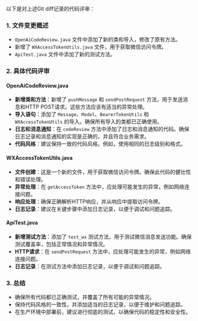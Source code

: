 以下是对上述Git diff记录的代码评审：

### 1. 文件变更概述
- `OpenAiCodeReview.java` 文件中添加了新的类和导入，修改了原有方法。
- 新增了 `WXAccessTokenUtils.java` 文件，用于获取微信访问令牌。
- `ApiTest.java` 文件中添加了新的测试方法。

### 2. 具体代码评审

#### OpenAiCodeReview.java
- **新增类和方法**：新增了 `pushMessage` 和 `sendPostRequest` 方法，用于发送消息和HTTP POST请求。这些方法应该有适当的异常处理。
- **导入语句**：添加了 `Message`、`Model`、`BearerTokenUtils` 和 `WXAccessTokenUtils` 的导入。确保所有导入的类都已正确使用。
- **日志和消息通知**：在 `codeReview` 方法中添加了日志和消息通知的代码。确保日志记录和消息通知的实现是正确的，并且符合业务需求。
- **代码风格**：建议保持一致的代码风格，例如，使用相同的日志级别和格式。

#### WXAccessTokenUtils.java
- **文件创建**：这是一个新的文件，用于获取微信访问令牌。确保此代码的健壮性和错误处理。
- **异常处理**：在 `getAccessToken` 方法中，应处理可能发生的异常，例如网络连接问题。
- **响应处理**：确保正确解析HTTP响应，并从响应中提取访问令牌。
- **日志记录**：建议在关键步骤中添加日志记录，以便于调试和问题追踪。

#### ApiTest.java
- **新增测试方法**：添加了 `test_wx` 测试方法，用于测试微信消息发送功能。确保测试覆盖率，包括正常情况和异常情况。
- **HTTP请求**：在 `sendPostRequest` 方法中，应处理可能发生的异常，例如网络连接问题。
- **日志记录**：在测试方法中添加日志记录，以便于调试和问题追踪。

### 3. 总结
- 确保所有代码都已正确测试，并覆盖了所有可能的异常情况。
- 保持代码风格的一致性，并添加适当的日志记录，以便于维护和问题追踪。
- 在生产环境中部署前，建议进行彻底的测试，以确保代码的稳定性和安全性。